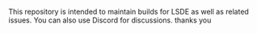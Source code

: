 This repository is intended to maintain builds for LSDE as well as related issues.
You can also use Discord for discussions.
thanks you
